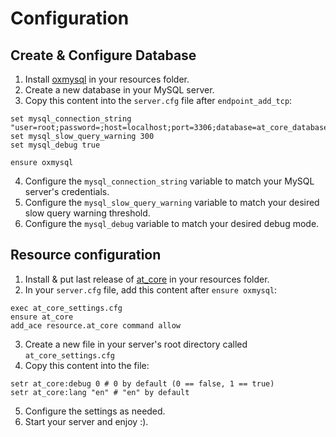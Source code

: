 # Configuration

## Create & Configure Database
1. Install [oxmysql](https://overextended.dev/oxmysql) in your resources folder.
2. Create a new database in your MySQL server.
3. Copy this content into the `server.cfg` file after `endpoint_add_tcp`:
```
set mysql_connection_string "user=root;password=;host=localhost;port=3306;database=at_core_database"
set mysql_slow_query_warning 300
set mysql_debug true

ensure oxmysql
```
4. Configure the `mysql_connection_string` variable to match your MySQL server's credentials.
5. Configure the `mysql_slow_query_warning` variable to match your desired slow query warning threshold.
6. Configure the `mysql_debug` variable to match your desired debug mode.

## Resource configuration
1. Install & put last release of [at_core](https://github.com/atoshit/at_core/releases) in your resources folder.
2. In your `server.cfg` file, add this content after `ensure oxmysql`:
```
exec at_core_settings.cfg
ensure at_core
add_ace resource.at_core command allow
```
3. Create a new file in your server's root directory called `at_core_settings.cfg`
4. Copy this content into the file:
```
setr at_core:debug 0 # 0 by default (0 == false, 1 == true)
setr at_core:lang "en" # "en" by default
```
5. Configure the settings as needed.
6. Start your server and enjoy :).